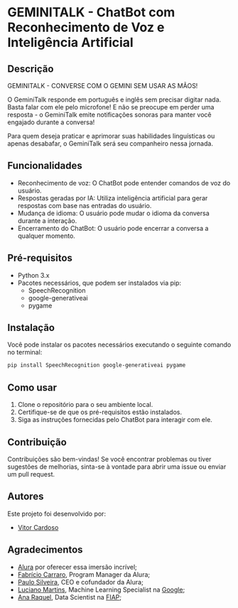 # GEMINITALK - ChatBot com Reconhecimento de Voz e Inteligência Artificial

## Descrição
GEMINITALK - CONVERSE COM O GEMINI SEM USAR AS MÃOS!

O GeminiTalk responde em português e inglês sem precisar digitar nada. Basta falar com ele pelo microfone! E não se preocupe em perder uma resposta - o GeminiTalk emite notificações sonoras para manter você engajado durante a conversa!

Para quem deseja praticar e aprimorar suas habilidades linguísticas ou apenas desabafar, o GeminiTalk será seu companheiro nessa jornada.

## Funcionalidades
- Reconhecimento de voz: O ChatBot pode entender comandos de voz do usuário.
- Respostas geradas por IA: Utiliza inteligência artificial para gerar respostas com base nas entradas do usuário.
- Mudança de idioma: O usuário pode mudar o idioma da conversa durante a interação.
- Encerramento do ChatBot: O usuário pode encerrar a conversa a qualquer momento.

## Pré-requisitos
- Python 3.x
- Pacotes necessários, que podem ser instalados via pip:
  - SpeechRecognition
  - google-generativeai
  - pygame

## Instalação
Você pode instalar os pacotes necessários executando o seguinte comando no terminal:

```bash
pip install SpeechRecognition google-generativeai pygame
```
## Como usar
1. Clone o repositório para o seu ambiente local.
2. Certifique-se de que os pré-requisitos estão instalados.
3. Siga as instruções fornecidas pelo ChatBot para interagir com ele.

## Contribuição
Contribuições são bem-vindas! Se você encontrar problemas ou tiver sugestões de melhorias, sinta-se à vontade para abrir uma issue ou enviar um pull request.

## Autores
Este projeto foi desenvolvido por:
- [Vitor Cardoso](https://www.alura.com.br/)

## Agradecimentos
- [Alura](https://www.alura.com.br/) por oferecer essa imersão incrível;
- [Fabrício Carraro](https://www.linkedin.com/in/fabriciocarraro/), Program Manager da Alura;
- [Paulo Silveira](https://www.linkedin.com/in/paulosilveira/), CEO e cofundador da Alura;
- [Luciano Martins](https://www.linkedin.com/in/lucianommartins/), Machine Learning Specialist na [Google](https://www.google.com/about/careers/applications/);
- [Ana Raquel](https://www.linkedin.com/in/ana-raquel-fernandes-cunha-a48a07a0/), Data Scientist na [FIAP](https://www.linkedin.com/school/fiap/);

